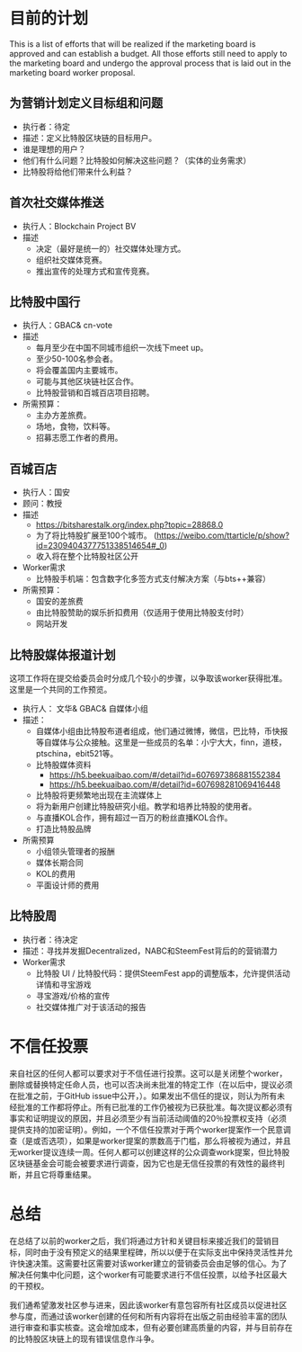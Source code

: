 # 目前的计划

This is a list of efforts that will be realized if the marketing board is approved and can establish
a budget. All those efforts still need to apply to the marketing board and undergo the approval process 
that is laid out in the marketing board worker proposal.

## 为营销计划定义目标组和问题

 - 执行者：待定
 - 描述：定义比特股区块链的目标用户。
 - 谁是理想的用户？
 - 他们有什么问题？比特股如何解决这些问题？（实体的业务需求）
 - 比特股将给他们带来什么利益？

## 首次社交媒体推送

 - 执行人：Blockchain Project BV
 - 描述
    - 决定（最好是统一的）社交媒体处理方式。
    - 组织社交媒体竞赛。
    - 推出宣传的处理方式和宣传竞赛。

## 比特股中国行

 - 执行人：GBAC& cn-vote
 - 描述
    - 每月至少在中国不同城市组织一次线下meet up。
    - 至少50-100名参会者。
    - 将会覆盖国内主要城市。
    - 可能与其他区块链社区合作。
    - 比特股营销和百城百店项目招聘。
 - 所需预算：
    - 主办方差旅费。
    - 场地，食物，饮料等。
    - 招募志愿工作者的费用。
    
## 百城百店

 - 执行人：国安
 - 顾问：教授
 - 描述
    - https://bitsharestalk.org/index.php?topic=28868.0
    - 为了将比特股扩展至100个城市。 (https://weibo.com/ttarticle/p/show?id=2309404377751338514654#_0)
    - 收入将在整个比特股社区公开
 - Worker需求
    - 比特股手机端：包含数字化多签方式支付解决方案（与bts++兼容）
 - 所需预算：
    - 国安的差旅费
    - 由比特股赞助的娱乐折扣费用（仅适用于使用比特股支付时）
    - 网站开发
    
## 比特股媒体报道计划

这项工作将在提交给委员会时分成几个较小的步骤，以争取该worker获得批准。这里是一个共同的工作预览。

 - 执行人： 文华& GBAC& 自媒体小组
 - 描述： 
    - 自媒体小组由比特股布道者组成，他们通过微博，微信，巴比特，币快报等自媒体与公众接触。这里是一些成员的名单：小宁大大，finn，道枝，ptschina，ebit521等。
    - 比特股媒体资料
        - https://h5.beekuaibao.com/#/detail?id=607697386881552384
        - https://h5.beekuaibao.com/#/detail?id=607698281069416448
    - 比特股将更频繁地出现在主流媒体上
    - 将为新用户创建比特股研究小组。教学和培养比特股的使用者。
    - 与直播KOL合作，拥有超过一百万的粉丝直播KOL合作。
    - 打造比特股品牌
 - 所需预算
    - 小组领头管理者的报酬
    - 媒体长期合同
    - KOL的费用
    - 平面设计师的费用
    
## 比特股周

 - 执行者：待决定
 - 描述：寻找并发掘Decentralized，NABC和SteemFest背后的的营销潜力
 - Worker需求 
    - 比特股 UI / 比特股代码：提供SteemFest app的调整版本，允许提供活动详情和寻宝游戏
    - 寻宝游戏/价格的宣传
    - 社交媒体推广对于该活动的报告

# 不信任投票

来自社区的任何人都可以要求对于不信任进行投票。这可以是关闭整个worker，删除或替换特定任命人员，也可以否决尚未批准的特定工作（在以后中，提议必须在批准之前，于GitHub issue中公开，）。如果发出不信任的提议，则认为所有未经批准的工作都将停止。所有已批准的工作仍被视为已获批准。每次提议都必须有事实和证明提议的原因，并且必须至少有当前活动阈值的20％投票权支持（必须提供支持的加密证明）。例如，一个不信任投票对于两个worker提案作一个民意调查（是或否选项），如果是worker提案的票数高于门槛，那么将被视为通过，并且无worker提议连续一周。任何人都可以创建这样的公众调查work提案，但比特股区块链基金会可能会被要求进行调查，因为它也是无信任投票的有效性的最终判断，并且它将尊重结果。

# 总结

在总结了以前的worker之后，我们将通过方针和关键目标来接近我们的营销目标，同时由于没有预定义的结果里程碑，所以以便于在实际支出中保持灵活性并允许快速决策。这需要社区需要对该worker建立的营销委员会由足够的信心。为了解决任何集中化问题，这个worker有可能要求进行不信任投票，以给予社区最大的干预权。

我们通希望激发社区参与进来，因此该worker有意包容所有社区成员以促进社区参与度，而通过该worker创建的任何和所有内容将在出版之前由经验丰富的团队进行审查和事实核查。这会增加成本，但有必要创建高质量的内容，并与目前存在的比特股区块链上的现有错误信息作斗争。
